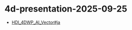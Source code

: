 # 4d-presentation-2025-09-25

* [HDI_4DWP_AI_Vector#ja](https://github.com/miyako/HDI_4DWP_AI_Vector/tree/ja)

